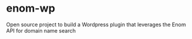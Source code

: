 enom-wp
=======

Open source project to build a Wordpress plugin that leverages the Enom API for domain name search
